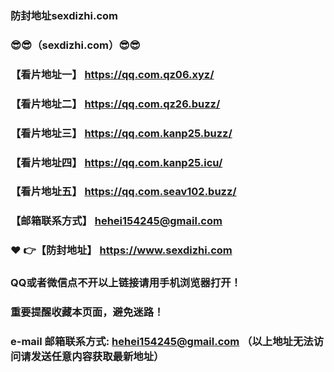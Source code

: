 ### 防封地址sexdizhi.com
### :sunglasses::sunglasses:（sexdizhi.com）:sunglasses::sunglasses:
### 【看片地址一】 https://qq.com.qz06.xyz/
### 【看片地址二】 https://qq.com.qz26.buzz/
### 【看片地址三】 https://qq.com.kanp25.buzz/
### 【看片地址四】 https://qq.com.kanp25.icu/
### 【看片地址五】 https://qq.com.seav102.buzz/
### 【邮箱联系方式】  hehei154245@gmail.com
### :heart: :point_right:【防封地址】  https://www.sexdizhi.com
### QQ或者微信点不开以上链接请用手机浏览器打开！
### 重要提醒收藏本页面，避免迷路！
### e-mail 邮箱联系方式: hehei154245@gmail.com （以上地址无法访问请发送任意内容获取最新地址）
